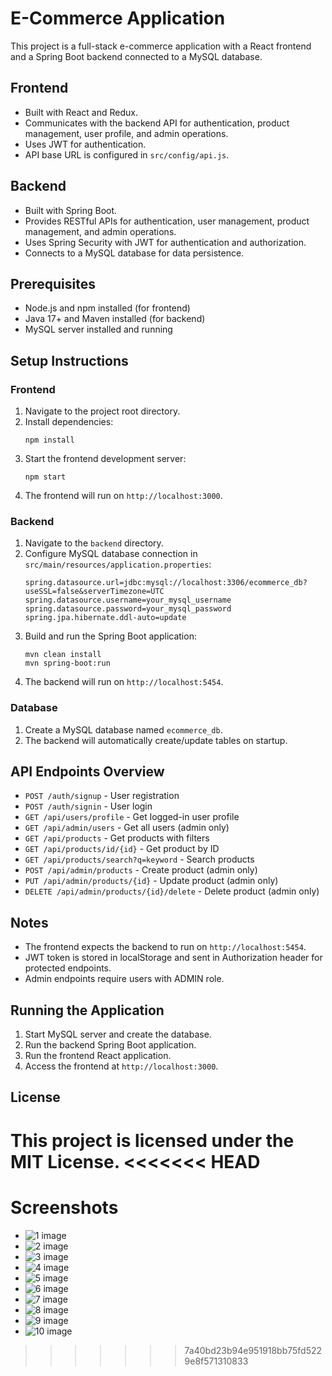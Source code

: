 # E-Commerce Application

This project is a full-stack e-commerce application with a React frontend and a Spring Boot backend connected to a MySQL database.

## Frontend

- Built with React and Redux.
- Communicates with the backend API for authentication, product management, user profile, and admin operations.
- Uses JWT for authentication.
- API base URL is configured in `src/config/api.js`.

## Backend

- Built with Spring Boot.
- Provides RESTful APIs for authentication, user management, product management, and admin operations.
- Uses Spring Security with JWT for authentication and authorization.
- Connects to a MySQL database for data persistence.

## Prerequisites

- Node.js and npm installed (for frontend)
- Java 17+ and Maven installed (for backend)
- MySQL server installed and running

## Setup Instructions

### Frontend

1. Navigate to the project root directory.
2. Install dependencies:
   ```
   npm install
   ```
3. Start the frontend development server:
   ```
   npm start
   ```
4. The frontend will run on `http://localhost:3000`.

### Backend

1. Navigate to the `backend` directory.
2. Configure MySQL database connection in `src/main/resources/application.properties`:
   ```
   spring.datasource.url=jdbc:mysql://localhost:3306/ecommerce_db?useSSL=false&serverTimezone=UTC
   spring.datasource.username=your_mysql_username
   spring.datasource.password=your_mysql_password
   spring.jpa.hibernate.ddl-auto=update
   ```
3. Build and run the Spring Boot application:
   ```
   mvn clean install
   mvn spring-boot:run
   ```
4. The backend will run on `http://localhost:5454`.

### Database

1. Create a MySQL database named `ecommerce_db`.
2. The backend will automatically create/update tables on startup.

## API Endpoints Overview

- `POST /auth/signup` - User registration
- `POST /auth/signin` - User login
- `GET /api/users/profile` - Get logged-in user profile
- `GET /api/admin/users` - Get all users (admin only)
- `GET /api/products` - Get products with filters
- `GET /api/products/id/{id}` - Get product by ID
- `GET /api/products/search?q=keyword` - Search products
- `POST /api/admin/products` - Create product (admin only)
- `PUT /api/admin/products/{id}` - Update product (admin only)
- `DELETE /api/admin/products/{id}/delete` - Delete product (admin only)

## Notes

- The frontend expects the backend to run on `http://localhost:5454`.
- JWT token is stored in localStorage and sent in Authorization header for protected endpoints.
- Admin endpoints require users with ADMIN role.

## Running the Application

1. Start MySQL server and create the database.
2. Run the backend Spring Boot application.
3. Run the frontend React application.
4. Access the frontend at `http://localhost:3000`.

## License

This project is licensed under the MIT License.
<<<<<<< HEAD
=======

# Screenshots

- <img src = "output_screenshots/1.jpeg" alt = "1 image"> 
- <img src = "output_screenshots/2.jpeg" alt = "2 image"> 
- <img src = "output_screenshots/3.jpeg" alt = "3 image"> 
- <img src = "output_screenshots/4.jpeg" alt = "4 image">
- <img src = "output_screenshots/5.jpeg" alt = "5 image">
- <img src = "output_screenshots/6.jpeg" alt = "6 image"> 
- <img src = "output_screenshots/7.jpeg" alt = "7 image"> 
- <img src = "output_screenshots/8.jpeg" alt = "8 image"> 
- <img src = "output_screenshots/9.jpeg" alt = "9 image">
- <img src = "output_screenshots/10.jpeg" alt = "10 image">
>>>>>>> 7a40bd23b94e951918bb75fd5229e8f571310833
